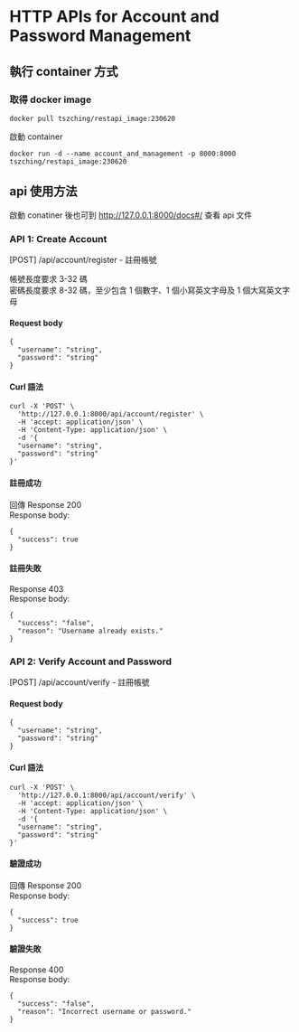 # HTTP APIs for Account and Password Management


## 執行 container 方式
### 取得 docker image
```
docker pull tszching/restapi_image:230620
```

啟動 container
```
docker run -d --name account_and_management -p 8000:8000 tszching/restapi_image:230620
```

## api 使用方法
啟動 conatiner 後也可到 http://127.0.0.1:8000/docs#/ 查看 api 文件
### API 1: Create Account
[POST] /api/account/register - 註冊帳號

帳號長度要求 3-32 碼  
密碼長度要求 8-32 碼，至少包含 1 個數字、1 個小寫英文字母及 1 個大寫英文字母  

#### Request body
```
{
  "username": "string",
  "password": "string"
}
```

#### Curl 語法
```
curl -X 'POST' \
  'http://127.0.0.1:8000/api/account/register' \
  -H 'accept: application/json' \
  -H 'Content-Type: application/json' \
  -d '{
  "username": "string",
  "password": "string"
}'
```

#### 註冊成功
回傳 Response 200  
Response body:
```
{
  "success": true
}
```
#### 註冊失敗
Response 403  
Response body:
```
{
  "success": "false",
  "reason": "Username already exists."
}
```

### API 2: Verify Account and Password
[POST] /api/account/verify - 註冊帳號

#### Request body
```
{
  "username": "string",
  "password": "string"
}
```

#### Curl 語法
```
curl -X 'POST' \
  'http://127.0.0.1:8000/api/account/verify' \
  -H 'accept: application/json' \
  -H 'Content-Type: application/json' \
  -d '{
  "username": "string",
  "password": "string"
}'
```

#### 驗證成功
回傳 Response 200  
Response body:
```
{
  "success": true
}
```

#### 驗證失敗 
Response 400  
Response body:
```
{
  "success": "false",
  "reason": "Incorrect username or password."
}
```
